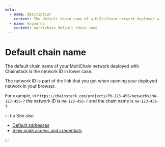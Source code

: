 ```yaml
---
meta:
  - name: description
    content: The default chain name of a MultiChain network deployed with Chainstack.
  - name: keywords
    content: multichain default chain name
---
```


# Default chain name

The default chain name of your MultiChain network deployed with Chainstack is the network ID in lower case. 

The network ID is part of the link that you get when opening your deployed network in your browser.

For example, in `https://chainstack.com/projects/PR-123-456/networks/NW-123-456-7` the network ID is `NW-123-456-7` and the chain name is `nw-123-456-7`.

::: tip See also

* [Default addresses](/operations/multichain/default-addresses)
* [View node access and credentials](/platform/view-node-access-and-credentials)

:::
